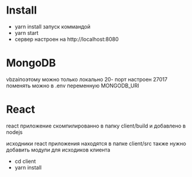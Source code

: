 # Install

- yarn install
  запуск коммандой
- yarn start
- сервер настроен на http://localhost:8080

# MongoDB

vbzaiпоэтому можно только локально
20- порт настроен 27017 поменять можно в .env переменную MONGODB_URI

# React

react приложение скомпилированно в папку client/build и добавлено в nodejs

исходники react приложения находятся в папке client/src
также нужно добавить модули для исходиков клиента

- cd client
- yarn install
